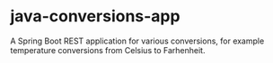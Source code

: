 # java-conversions-app
A Spring Boot REST application for various conversions, for example temperature conversions from Celsius to Farhenheit.
